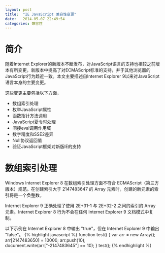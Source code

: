 ```yaml
---
layout: post
title:  "IE JavaScript 兼容性变更"
date:   2014-05-07 22:49:54
categories: 兼容性
---
```

# 简介
随着Internet Explorer的新版本不断发布，对JavaScript语言的支持也相较之前版本有所变更，新版本中提高了对ECMAScript标准的支持，并于其他浏览器的JavaScript行为趋近一致。本文主要描述自Internet Explorer 9以来对JavaScript语言本身的主要变更。

这些变更主要包括以下方面，

+   数组索引处理
+   枚举JavaScript属性
+   函数指针方法调用
+   JavaScript夏令时处理
+   间接eval调用作用域
+   数字精度和SSE2差异
+   Null协议返回值
+   验证JavaScript框架对新版IE的支持

# 数组索引处理

Windows Internet Explorer 8 在数组索引处理方面不符合 ECMAScript（第三方版本）规范。在创建索引大于 2147483647 的 Array 元素时，创建的新元素的索引将是一个负整数。

Internet Explorer 9 正确处理了使用 2E+31-1 与 2E+32-2 之间的索引的 Array 元素。Internet Explorer 8 行为不会在任何 Internet Explorer 9 文档模式中复制。

以下示例在 Internet Explorer 8 中输出 "true"，但在 Internet Explorer 9 中输出 "false"。
{% highlight javascript %}
function test() {
    var arr = new Array();		
    arr[2147483650] = 10000;
    arr.push(10);	
    document.write(arr["-2147483645"] == 10);
}
test();
{% endhighlight %}